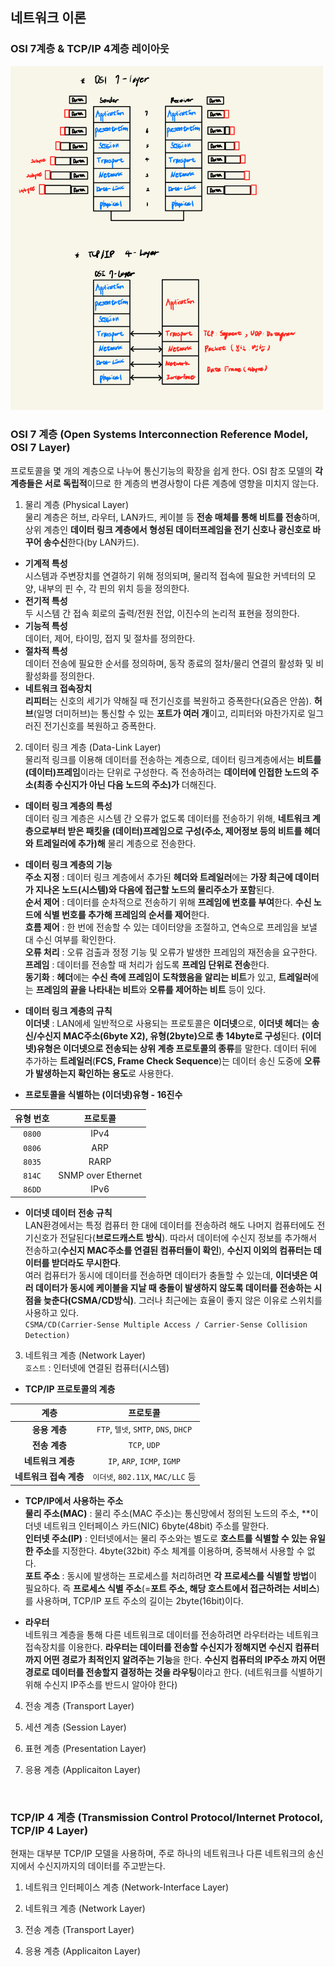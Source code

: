 ## 네트워크 이론

### OSI 7계층 & TCP/IP 4계층 레이아웃

<img src="img/Layer.jpeg" width=500> <br>

### OSI 7 계층 (Open Systems Interconnection Reference Model, OSI 7 Layer)

프로토콜을 몇 개의 계층으로 나누어 통신기능의 확장을 쉽게 한다. OSI 참조 모델의 **각 계층들은 서로 독립적**이므로 한 계층의 변경사항이 다른 계층에 영향을 미치지 않는다. 

 

1. 물리 계층 (Physical Layer) <br>
물리 계층은 허브, 라우터, LAN카드, 케이블 등 **전송 매체를 통해 비트를 전송**하며, 상위 계층인 **데이터 링크 계층에서 형성된 데이터프레임을 전기 신호나 광신호로 바꾸어 송수신**한다(by LAN카드). <br>

- **기계적 특성** <br>
시스템과 주변장치를 연결하기 위해 정의되며, 물리적 접속에 필요한 커넥터의 모양, 내부의 핀 수, 각 핀의 위치 등을 정의한다.
- **전기적 특성** <br>
두 시스템 간 접속 회로의 출력/전원 전압, 이진수의 논리적 표현을 정의한다.
- **기능적 특성** <br>
데이터, 제어, 타이밍, 접지 및 절차를 정의한다.
- **절차적 특성** <br>
데이터 전송에 필요한 순서를 정의하며, 동작 종료의 절차/물리 연결의 활성화 및 비활성화를 정의한다.
- **네트워크 접속장치** <br>
**리피터**는 신호의 세기가 약해질 때 전기신호를 복원하고 증폭한다(요즘은 안씀). **허브**(일명 더미허브)는 통신할 수 있는 **포트가 여러 개**이고, 리피터와 마찬가지로 일그러진 전기신호를 복원하고 증폭한다. 


2. 데이터 링크 계층 (Data-Link Layer) <br>
물리적 링크를 이용해 데이터를 전송하는 계층으로, 데이터 링크계층에서는 **비트를 (데이터)프레임**이라는 단위로 구성한다. 즉 전송하려는 **데이터에 인접한 노드의 주소(최종 수신지가 아닌 다음 노드의 주소)가** 더해진다. 

- **데이터 링크 계층의 특성** <br>
데이터 링크 계층은 시스템 간 오류가 없도록 데이터를 전송하기 위해, **네트워크 계층으로부터 받은 패킷을 (데이터)프레임으로 구성(주소, 제어정보 등의 비트를 헤더와 트레일러에 추가)해** 물리 계층으로 전송한다. 

- **데이터 링크 계층의 기능** <br>
**주소 지정** : 데이터 링크 계층에서 추가된 **헤더와 트레일러**에는 **가장 최근에 데이터가 지나온 노드(시스템)와 다음에 접근할 노드의 물리주소가 포함**된다. <br>
**순서 제어** : 데이터를 순차적으로 전송하기 위해 **프레임에 번호를 부여**한다. **수신 노드에 식별 번호를 추가해 프레임의 순서를 제어**한다. <br>
**흐름 제어** : 한 번에 전송할 수 있는 데이터양을 조절하고, 연속으로 프레임을 보낼 대 수신 여부를 확인한다. <br>
**오류 처리** : 오류 검출과 정정 기능 및 오류가 발생한 프레임의 재전송을 요구한다. <br>
**프레임** : 데이터를 전송할 때 처리가 쉽도록 **프레임 단위로 전송**한다. <br>
**동기화** : **헤더**에는 **수신 측에 프레임이 도착했음을 알리는 비트**가 있고, **트레일러**에는 **프레임의 끝을 나타내는 비트**와 **오류를 제어하는 비트** 등이 있다. <br>

- **데이터 링크 계층의 규칙** <br>
**이더넷** : LAN에세 일반적으로 사용되는 프로토콜은 **이더넷**으로, **이더넷 헤더**는 **송신/수신지 MAC주소(6byte X2), 유형(2byte)으로 총 14byte로 구성**된다. **(이더넷)유형은 이더넷으로 전송되는 상위 계층 프로토콜의 종류**를 말한다. 데이터 뒤에 추가하는 **트레일러**(**FCS, Frame Check Sequence**)는 데이터 송신 도중에 **오류가 발생하는지 확인하는 용도**로 사용한다. <br>

- **프로토콜을 식별하는 (이더넷)유형 - 16진수** <br>

유형 번호|프로토콜
:---:|:---:
`0800`|IPv4
`0806`|ARP
`8035`|RARP
`814C`|SNMP over Ethernet
`86DD`|IPv6

- **이더넷 데이터 전송 규칙** <br>
LAN환경에서는 특정 컴퓨터 한 대에 데이터를 전송하려 해도 나머지 컴퓨터에도 전기신호가 전달된다(**브로드캐스트 방식**). 따라서 데이터에 수신지 정보를 추가해서 전송하고(**수신지 MAC주소를 연결된 컴퓨터들이 확인**), **수신지 이외의 컴퓨터는 데이터를 받더라도 무시한다**. <br>
여러 컴퓨터가 동시에 데이터를 전송하면 데이터가 충돌할 수 있는데, **이더넷은 여러 데이터가 동시에 케이블을 지날 때 충돌이 발생하지 않도록 데이터를 전송하는 시점을 늦춘다(CSMA/CD방식)**. 그러나 최근에는 효율이 좋지 않은 이유로 스위치를 사용하고 있다. <br>
``CSMA/CD(Carrier-Sense Multiple Access / Carrier-Sense Collision Detection)``

3. 네트워크 계층 (Network Layer) <br>
`호스트` : 인터넷에 연결된 컴퓨터(시스템)

- **TCP/IP 프로토콜의 계층** <br>

계층|프로토콜
:---:|:---:
**응용 계층**|`FTP`, `텔넷`, `SMTP`, `DNS`, `DHCP`
**전송 계층**|`TCP`, `UDP`
**네트워크 계층**|`IP`, `ARP`, `ICMP`, `IGMP`
**네트워크 접속 계층**|`이더넷`, `802.11X`, `MAC/LLC` 등

- **TCP/IP에서 사용하는 주소** <br>
**물리 주소(MAC)** : 물리 주소(MAC 주소)는 통신망에서 정의된 노드의 주소, **이더넷 네트워크 인터페이스 카드(NIC) 6byte(48bit) 주소를 말한다. <br>
**인터넷 주소(IP)** : 인터넷에서는 물리 주소와는 별도로 **호스트를 식별할 수 있는 유일한 주소**를 지정한다. 4byte(32bit) 주소 체계를 이용하며, 중복해서 사용할 수 없다. <br>
**포트 주소** : 동시에 발생하는 프로세스를 처리하려면 **각 프로세스를 식별할 방법**이 필요하다. 즉 **프로세스 식별 주소**(=**포트 주소, 해당 호스트에서 접근하려는 서비스**)를 사용하며, TCP/IP 포트 주소의 길이는 2byte(16bit)이다.

- **라우터** <br>
네트워크 계층을 통해 다른 네트워크로 데이터를 전송하려면 라우터라는 네트워크 접속장치를 이용한다. **라우터는 데이터를 전송할 수신지가 정해지면 수신지 컴퓨터까지 어떤 경로가 최적인지 알려주는 기능**을 한다. **수신지 컴퓨터의 IP주소 까지 어떤 경로로 데이터를 전송할지 결정하는 것을 라우팅**이라고 한다. (네트워크를 식별하기 위해 수신지 IP주소를 반드시 알아야 한다)

4. 전송 계층 (Transport Layer)

 

5. 세션 계층 (Session Layer)

 

6. 표현 계층 (Presentation Layer)

 

7. 응용 계층 (Applicaiton Layer)


<br>

### TCP/IP 4 계층 (Transmission Control Protocol/Internet Protocol, TCP/IP 4 Layer)

현재는 대부분 TCP/IP 모델을 사용하며, 주로 하나의 네트워크나 다른 네트워크의 송신지에서 수신지까지의 데이터를 주고받는다.

1. 네트워크 인터페이스 계층 (Network-Interface Layer)

2. 네트워크 계층 (Network Layer)

3. 전송 계층 (Transport Layer)

4. 응용 계층 (Applicaiton Layer)